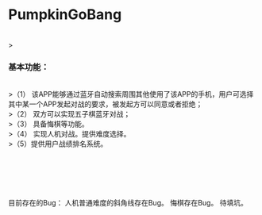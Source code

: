 <h1>PumpkinGoBang</h1></br>
><h3>基本功能：</h3></br>
>（1） 该APP能够通过蓝牙自动搜索周围其他使用了该APP的手机，用户可选择其中某一个APP发起对战的要求，被发起方可以同意或者拒绝；</br>
>（2） 双方可以实现五子棋蓝牙对战；</br>
>（3） 具备悔棋等功能。		 </br>
>（4） 实现人机对战。提供难度选择。</br>
>（5）提供用户战绩排名系统。</br>
</br></br></br></br></br>

目前存在的Bug：
人机普通难度的斜角线存在Bug。
悔棋存在Bug。
待填坑。
</br></br>
</br></br>
